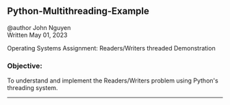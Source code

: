 ## Python-Multithreading-Example

   @author John Nguyen  
   Written May 01, 2023

   Operating Systems Assignment: Readers/Writers threaded Demonstration

   ### Objective: 
   To understand and implement the Readers/Writers problem using Python's threading system.

   ---

